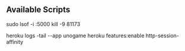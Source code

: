 ## Available Scripts

sudo lsof -i :5000
kill -9 81173

heroku logs -tail --app unogame
heroku features:enable http-session-affinity